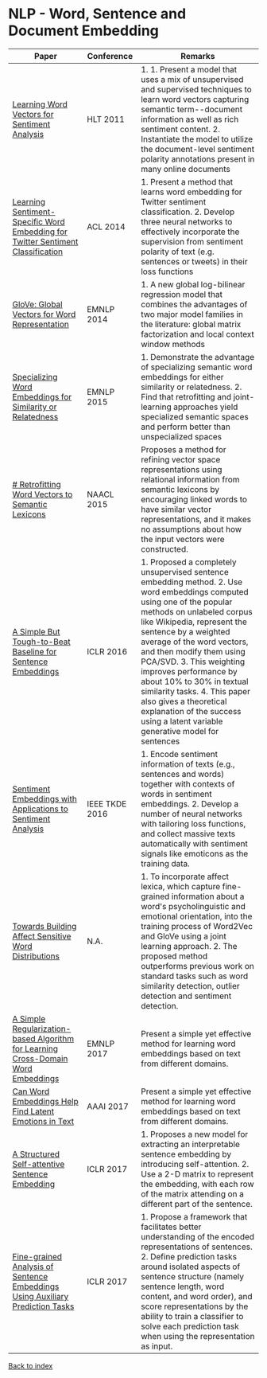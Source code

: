 # NLP - Word, Sentence and Document Embedding
|Paper|Conference|Remarks
|--|--|--|
|[Learning Word Vectors for Sentiment Analysis](https://ai.stanford.edu/~ang/papers/acl11-WordVectorsSentimentAnalysis.pdf)|HLT 2011|1. 1. Present a model that uses a mix of unsupervised and supervised techniques to learn word vectors capturing semantic term--document information as well as rich sentiment content. 2. Instantiate the model to utilize the document-level sentiment polarity annotations present in many online documents|
|[Learning Sentiment-Specific Word Embedding for Twitter Sentiment Classification](http://www.aclweb.org/anthology/P14-1146)|ACL 2014|1. Present a method that learns word embedding for Twitter sentiment classification. 2. Develop three neural networks to effectively incorporate the supervision from sentiment polarity of text (e.g. sentences or tweets) in their loss functions|
|[GloVe: Global Vectors for Word Representation](https://www.aclweb.org/anthology/D14-1162)|EMNLP 2014|1. A new global log-bilinear regression model that combines the advantages of two major model families in the literature: global matrix factorization and local context window methods|
|[Specializing Word Embeddings for Similarity or Relatedness](http://aclweb.org/anthology/D15-1242)|EMNLP 2015|1. Demonstrate the advantage of specializing semantic word embeddings for either similarity or relatedness. 2.  Find that retrofitting and joint-learning approaches yield specialized semantic spaces and perform better than unspecialized spaces|
|[# Retrofitting Word Vectors to Semantic Lexicons](https://arxiv.org/pdf/1411.4166)|NAACL 2015|Proposes a method for refining vector space representations using relational information from semantic lexicons by encouraging linked words to have similar vector representations, and it makes no assumptions about how the input vectors were constructed.|
|[A Simple But Tough-to-Beat Baseline for Sentence Embeddings](https://openreview.net/pdf?id=SyK00v5xx)|ICLR 2016| 1. Proposed a completely unsupervised sentence embedding method. 2. Use word embeddings computed using one of the popular methods on unlabeled corpus like Wikipedia, represent the sentence by a weighted average of the word vectors, and then modify them using PCA/SVD. 3. This weighting improves performance by about 10% to 30% in textual similarity tasks. 4. This paper also gives a theoretical explanation of the success using a latent variable generative model for sentences|
|[Sentiment Embeddings with Applications to Sentiment Analysis](http://millenniumsoftsol.com/courses/IEEETitles/Java/Sentiment-Embeddings.pdf)|IEEE TKDE 2016| 1. Encode sentiment information of texts (e.g., sentences and words) together with contexts of words in sentiment embeddings. 2. Develop a number of neural networks with tailoring loss functions, and collect massive texts automatically with sentiment signals like emoticons as the training data.|
|[Towards Building Affect Sensitive Word Distributions](https://openreview.net/pdf?id=By5SY2gA-)|N.A.|1. To incorporate affect lexica, which capture fine-grained information about a word's psycholinguistic and emotional orientation, into the training process of Word2Vec and GloVe using a joint learning approach. 2. The proposed method outperforms previous work on standard tasks such as word similarity detection, outlier detection and sentiment detection.|
|[A Simple Regularization-based Algorithm for Learning Cross-Domain Word Embeddings](http://aclweb.org/anthology/D17-1312)|EMNLP 2017|Present a simple yet effective method for learning word embeddings based on text from different domains.|
|[Can Word Embeddings Help Find Latent Emotions in Text](https://aaai.org/ocs/index.php/FLAIRS/FLAIRS17/paper/view/15516/14967)|AAAI 2017|Present a simple yet effective method for learning word embeddings based on text from different domains.|
|[A Structured Self-attentive Sentence Embedding](https://arxiv.org/pdf/1703.03130)|ICLR 2017|1. Proposes a new model for extracting an interpretable sentence embedding by introducing self-attention. 2. Use a 2-D matrix to represent the embedding, with each row of the matrix attending on a different part of the sentence.|
|[Fine-grained Analysis of Sentence Embeddings Using Auxiliary Prediction Tasks](https://arxiv.org/pdf/1608.04207)|ICLR 2017|1. Propose a framework that facilitates better understanding of the encoded representations of sentences. 2. Define prediction tasks around isolated aspects of sentence structure (namely sentence length, word content, and word order), and score representations by the ability to train a classifier to solve each prediction task when using the representation as input.|

[Back to index](../README.md)

<!--stackedit_data:
eyJoaXN0b3J5IjpbLTE1ODQ3NDI5MzgsMTI4NTgyMDkyNSwtMT
Q1NTk5OTU0OSwxNTc2ODY2NTM0LC0xNzc3NjE5MTE0XX0=
-->